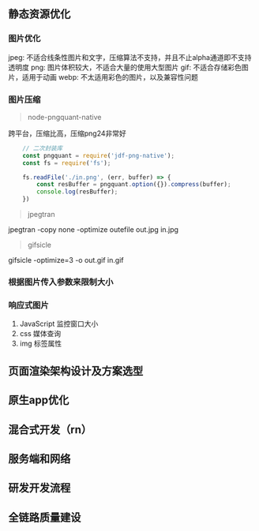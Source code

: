 ## 静态资源优化

### 图片优化

jpeg: 不适合线条性图片和文字，压缩算法不支持，并且不止alpha通道即不支持透明度
png: 图片体积较大，不适合大量的使用大型图片
gif: 不适合存储彩色图片，适用于动画
webp: 不太适用彩色的图片，以及兼容性问题

### 图片压缩

> node-pngquant-native

跨平台，压缩比高，压缩png24非常好

``` javascript
    // 二次封装库
    const pngquant = require('jdf-png-native');
    const fs = require('fs');

    fs.readFile('./in.png', (err, buffer) => {
        const resBuffer = pngquant.option({}).compress(buffer);
        console.log(resBuffer);
    })

```

> jpegtran

jpegtran -copy none -optimize outefile out.jpg in.jpg

> gifsicle

gifsicle -optimize=3 -o out.gif in.gif

### 根据图片传入参数来限制大小

### 响应式图片

1. JavaScript 监控窗口大小
2. css 媒体查询
3. img 标签属性

## 页面渲染架构设计及方案选型

## 原生app优化

## 混合式开发（rn）

## 服务端和网络

## 研发开发流程

## 全链路质量建设